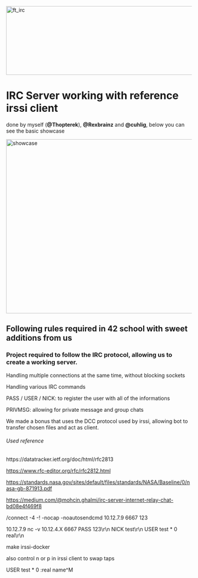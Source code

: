 <img width="672" height="186" alt="ft_irc" src="https://github.com/user-attachments/assets/3650840e-c5bf-4d04-ba4e-18a69cecba3f" />

<h1>IRC Server working with reference irssi client</h1>

done by myself (<strong>@Thopterek</strong>), <strong>@Rexbrainz</strong> and <strong>@cuhlig</strong>, below you can see the basic showcase

<img width="1709" height="471" alt="showcase" src="https://github.com/user-attachments/assets/34766e21-19d1-428e-93b8-2b99fb7d7bdb" />

<h2>Following rules required in 42 school with sweet additions from us</h2>

<h3>Project required to follow the IRC protocol, allowing us to create a working server.</h3>

Handling multiple connections at the same time, without blocking sockets

Handling various IRC commands

PASS / USER / NICK: to register the user with all of the informations

PRIVMSG: allowing for private message and group chats

We made a bonus that uses the DCC protocol used by irssi, allowing bot to transfer chosen files and act as client.

<h6>Used reference</h6>
https://datatracker.ietf.org/doc/html/rfc2813

https://www.rfc-editor.org/rfc/rfc2812.html

https://standards.nasa.gov/sites/default/files/standards/NASA/Baseline/0/nasa-gb-871913.pdf

https://medium.com/@mohcin.ghalmi/irc-server-internet-relay-chat-bd08e4f469f8


/connect -4 -! -nocap -noautosendcmd 10.12.7.9 6667 123


10.12.7.9
nc -v 10.12.4.X 6667
PASS 123\r\n
NICK test\r\n
USER test * 0 real\r\n

make irssi-docker

also control n or p in irssi client to swap taps

USER test * 0 :real name^M
